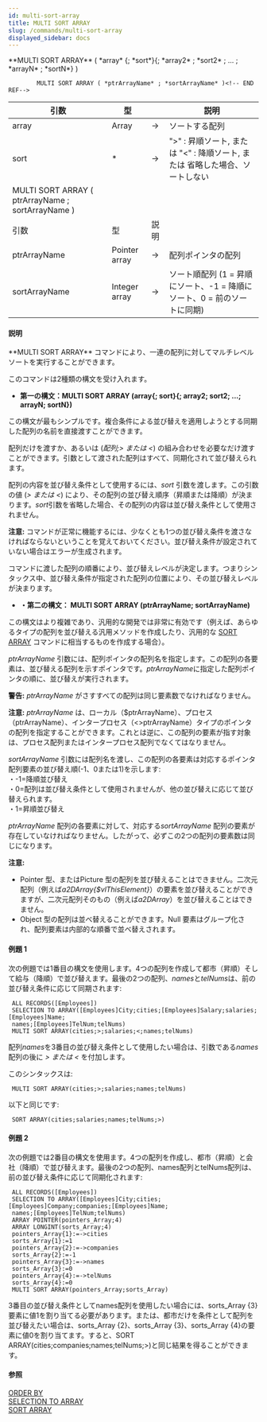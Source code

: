 ```yaml
---
id: multi-sort-array
title: MULTI SORT ARRAY
slug: /commands/multi-sort-array
displayed_sidebar: docs
---
```


<!--REF #_command_.MULTI SORT ARRAY.Syntax-->**MULTI SORT ARRAY** ( *array* {; *sort*}{; *array2* ; *sort2* ; ... ; *arrayN* ; *sortN*} ) 
        
            MULTI SORT ARRAY ( *ptrArrayName* ; *sortArrayName* )<!-- END REF-->
<!--REF #_command_.MULTI SORT ARRAY.Params-->
| 引数 | 型 |  | 説明 |
| --- | --- | --- | --- |
| array | Array | &srarr; | ソートする配列 |
| sort | * | &srarr; | ">" : 昇順ソート, または "<" : 降順ソート, または 省略した場合、ソートしない |
| MULTI SORT ARRAY ( ptrArrayName ; sortArrayName ) |
| 引数 | 型 | 説明 |
| ptrArrayName | Pointer array | &srarr; | 配列ポインタの配列 |
| sortArrayName | Integer array | &srarr; | ソート順配列 (1 = 昇順にソート、-1 = 降順にソート、0 = 前のソートに同期) |

<!-- END REF-->

#### 説明 

<!--REF #_command_.MULTI SORT ARRAY.Summary-->**MULTI SORT ARRAY** コマンドにより、一連の配列に対してマルチレベルソートを実行することができます。<!-- END REF-->

このコマンドは2種類の構文を受け入れます。

* **第一の構文：MULTI SORT ARRAY (array{; sort}{; array2; sort2; ...; arrayN; sortN})**

この構文が最もシンプルです。複合条件による並び替えを適用しようとする同期した配列の名前を直接渡すことができます。

配列だけを渡すか、あるいは (*配列;> または <*) の組み合わせを必要なだけ渡すことができます。引数として渡された配列はすべて、同期化されて並び替えられます。

配列の内容を並び替え条件として使用するには、*sort* 引数を渡します。この引数の値 (*\> または <*) により、その配列の並び替え順序（昇順または降順）が決まります。*sort*引数を省略した場合、その配列の内容は並び替え条件として使用されません。

**注意:** コマンドが正常に機能するには、少なくとも1つの並び替え条件を渡さなければならないということを覚えておいてください。並び替え条件が設定されていない場合はエラーが生成されます。

コマンドに渡した配列の順番により、並び替えレベルが決定します。つまりシンタックス中、並び替え条件が指定された配列の位置により、その並び替えレベルが決まります。

* **・第二の構文： MULTI SORT ARRAY (ptrArrayName; sortArrayName)**

この構文はより複雑であり、汎用的な開発では非常に有効です（例えば、あらゆるタイプの配列を並び替える汎用メソッドを作成したり、汎用的な [SORT ARRAY](sort-array.md) コマンドに相当するものを作成する場合）。

*ptrArrayName* 引数には、配列ポインタの配列名を指定します。この配列の各要素は、並び替える配列を示すポインタです。*ptrArrayName*に指定した配列ポインタの順に、並び替えが実行されます。

**警告:** *ptrArrayName* がさすすべての配列は同じ要素数でなければなりません。

**注意:** *ptrArrayName* は、ローカル（$ptrArrayName）、プロセス（ptrArrayName）、インタープロセス（<>ptrArrayName）タイプのポインタの配列を指定することができます。これとは逆に、この配列の要素が指す対象は、プロセス配列またはインタープロセス配列でなくてはなりません。

*sortArrayName* 引数には配列名を渡し、この配列の各要素は対応するポインタ配列要素の並び替え順(-1、0または1)を示します:  
・-1=降順並び替え  
・0=配列は並び替え条件として使用されませんが、他の並び替えに応じて並び替えられます。  
・1=昇順並び替え

*ptrArrayName* 配列の各要素に対して、対応する*sortArrayName* 配列の要素が存在していなければなりません。したがって、必ずこの2つの配列の要素数は同じになります。

**注意:** 

* Pointer 型、またはPicture 型の配列を並び替えることはできません。二次元配列（例えば*a2DArray{$vlThisElement}*）の要素を並び替えることができますが、二次元配列そのもの（例えば*a2DArray*）を並び替えることはできません。
* Object 型の配列は並べ替えることができます。Null 要素はグループ化され、配列要素は内部的な順番で並べ替えされます。

#### 例題 1 

次の例題では1番目の構文を使用します。4つの配列を作成して都市（昇順）そして給与（降順）で並び替えます。最後の2つの配列、*names*と*telNums*は、前の並び替え条件に応じて同期されます:

```4d
 ALL RECORDS([Employees])
 SELECTION TO ARRAY([Employees]City;cities;[Employees]Salary;salaries;[Employees]Name;
 names;[Employees]TelNum;telNums)
 MULTI SORT ARRAY(cities;>;salaries;<;names;telNums)
```

配列*names*を3番目の並び替え条件として使用したい場合は、引数である*names*配列の後に *\> または <* を付加します。 

このシンタックスは:

```4d
 MULTI SORT ARRAY(cities;>;salaries;names;telNums)
```

以下と同じです:

```4d
 SORT ARRAY(cities;salaries;names;telNums;>)
```

#### 例題 2 

次の例題では2番目の構文を使用ます。4つの配列を作成し、都市（昇順）と会社（降順）で並び替えます。最後の2つの配列、names配列とtelNums配列は、前の並び替え条件に応じて同期化されます:

```4d
 ALL RECORDS([Employees])
 SELECTION TO ARRAY([Employees]City;cities;[Employees]Company;companies;[Employees]Name;
 names;[Employees]TelNum;telNums)
 ARRAY POINTER(pointers_Array;4)
 ARRAY LONGINT(sorts_Array;4)
 pointers_Array{1}:=->cities
 sorts_Array{1}:=1
 pointers_Array{2}:=->companies
 sorts_Array{2}:=-1
 pointers_Array{3}:=->names
 sorts_Array{3}:=0
 pointers_Array{4}:=->telNums
 sorts_Array{4}:=0
 MULTI SORT ARRAY(pointers_Array;sorts_Array)
```

3番目の並び替え条件としてnames配列を使用したい場合には、sorts\_Array {3}要素に値1を割り当てる必要があります。または、都市だけを条件として配列を並び替えたい場合は、sorts\_Array {2}、sorts\_Array {3}、sorts\_Array {4}の要素に値0を割り当てます。すると、SORT ARRAY(cities;companies;names;telNums;>)と同じ結果を得ることができます。

#### 参照 

[ORDER BY](order-by.md)  
[SELECTION TO ARRAY](selection-to-array.md)  
[SORT ARRAY](sort-array.md)  